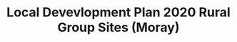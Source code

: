 ---
schema: default
title: Local Devevlopment Plan 2020 Rural Group Sites (Moray)
organization: Moray Council
notes: Local Development Plan Rural Group Sites have been set out within many of the Local Development Plan Rural Groupings. Sites with development potential have been identified. These are acceptable in principle subject to compliance with the Moray Local Development Plan (MLDP) 2020, but will still require confirmation of technical requirements (eg road access; drainage).These designations do not imply any right of access or use of private land, nor do they commit the Council to any form of maintenance or upkeep of the site.
resources:

  - name: Local Devevlopment Plan 2020 Rural Group Sites (Moray) FEATURE LAYER
  - url: 
  - format: FEATURE LAYER

license: 
category:

  - Planning

  - INSPIRE


  - 

maintainer: Tim Wisniewski
maintainer_email: tim@timwis.com
---